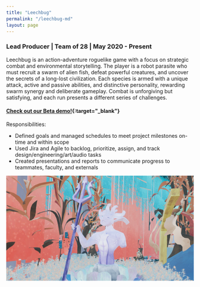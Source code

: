 ```yaml
---
title: "Leechbug"
permalink: "/leechbug-md"
layout: page
---
```


### <orange>Lead Producer</orange> | <orange>Team of 28</orange> | <olive>May 2020 - Present</olive>

Leechbug is an action-adventure roguelike game with a focus on strategic combat and environmental storytelling. The player is a robot parasite who must recruit a swarm of alien fish, defeat powerful creatures, and uncover the secrets of a long-lost civilization. Each species is armed with a unique attack, active and passive abilities, and distinctive personality, rewarding swarm synergy and deliberate gameplay. Combat is unforgiving but satisfying, and each run presents a different series of challenges.

#### [<b>Check out our Beta demo!</b>](https://youtu.be/OWOuS1a_mzs){:target="_blank"}

Responsibilities:
* Defined goals and managed schedules to meet project milestones on-time and within scope
* Used Jira and Agile to backlog, prioritize, assign, and track design/engineering/art/audio tasks
* Created presentations and reports to communicate progress to teammates, faculty, and externals
 
![statue](/assets/images/statue.png)